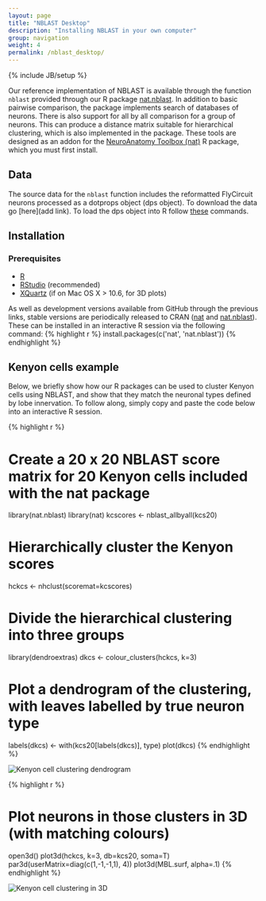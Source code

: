 ```yaml
---
layout: page
title: "NBLAST Desktop"
description: "Installing NBLAST in your own computer"
group: navigation
weight: 4
permalink: /nblast_desktop/
---
```

{% include JB/setup %}

Our reference implementation of NBLAST is available through the function ``nblast`` provided through our R package [nat.nblast](https://github.com/jefferislab/nat.nblast).
In addition to basic pairwise comparison, the package implements search of databases of neurons.
There is also support for all by all comparison for a group of neurons.
This can produce a distance matrix suitable for hierarchical clustering, which is also implemented in the package.
These tools are designed as an addon for the [NeuroAnatomy Toolbox (nat)](https://github.com/jefferis/nat) R package, which you must first install.

## Data

The source data for the ``nblast`` function includes the reformatted FlyCircuit neurons processed as a dotprops object (dps object). To download the data go [here](add link). To load the dps object into R follow [these](https://gist.github.com/jefferis/bbaf5d53353b3944c090) commands.


## Installation

### Prerequisites

* [R](http://r-project.org)
* [RStudio](http://www.rstudio.com) (recommended)
* [XQuartz](http://xquartz.macosforge.org/landing/) (if on Mac OS X > 10.6, for 3D plots)

As well as development versions available from GitHub through the previous links, stable versions are periodically released to CRAN ([nat](http://cran.r-project.org/web/packages/nat/index.html) and [nat.nblast](http://cran.r-project.org/web/packages/nat.nblast/index.html)).
These can be installed in an interactive R session via the following command:
{% highlight r %}
install.packages(c('nat', 'nat.nblast'))
{% endhighlight %}


## Kenyon cells example
Below, we briefly show how our R packages can be used to cluster Kenyon cells using NBLAST, and show that they match the neuronal types defined by lobe innervation.
To follow along, simply copy and paste the code below into an interactive R session.


{% highlight r %}
# Create a 20 x 20 NBLAST score matrix for 20 Kenyon cells included with the nat package
library(nat.nblast)
library(nat)
kcscores <- nblast_allbyall(kcs20)

# Hierarchically cluster the Kenyon scores
hckcs <- nhclust(scoremat=kcscores)

# Divide the hierarchical clustering into three groups
library(dendroextras)
dkcs <- colour_clusters(hckcs, k=3)

# Plot a dendrogram of the clustering, with leaves labelled by true neuron type
labels(dkcs) <- with(kcs20[labels(dkcs)], type)
plot(dkcs)
{% endhighlight %}

![Kenyon cell clustering dendrogram](../images/kc_clustering_dendrogram.png)

{% highlight r %}
# Plot neurons in those clusters in 3D (with matching colours)
open3d()
plot3d(hckcs, k=3, db=kcs20, soma=T)
par3d(userMatrix=diag(c(1,-1,-1,1), 4))
plot3d(MBL.surf, alpha=.1)
{% endhighlight %}

![Kenyon cell clustering in 3D](../images/kc_clustering_3d.png)
